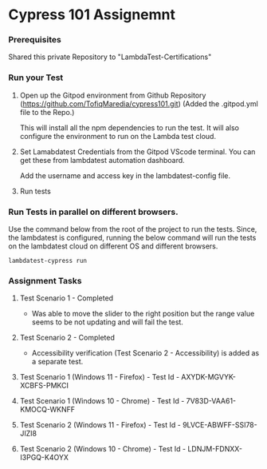 # Cypress 101 Assignemnt

### Prerequisites
Shared this private Repository to "LambdaTest-Certifications"

### Run your Test
1. Open up the Gitpod environment from Github Repository (https://github.com/TofiqMaredia/cypress101.git) (Added the .gitpod.yml file to the Repo.)

   This will install all the npm dependencies to run the test. It will also configure the environment to run on the Lambda test cloud.

2. Set Lamabdatest Credentials from the Gitpod VScode terminal. You can get these from lambdatest automation dashboard.

    Add the username and access key in the lambdatest-config file. 

3. Run tests
### Run Tests in parallel on different browsers.
Use the command below from the root of the project to run the tests. Since, the lambdatest is configured, running the below command will run the tests on the lambdatest cloud on different OS and different browsers.
```
lambdatest-cypress run
```

### Assignment Tasks
1. Test Scenario 1 - Completed
    - Was able to move the slider to the right position but the range value seems to be not updating and will fail the test.
2. Test Scenario 2 - Completed
    - Accessibility verification (Test Scenario 2 - Accessibility) is added as a separate test.


1. Test Scenario 1 (Windows 11 - Firefox) - Test Id - AXYDK-MGVYK-XCBFS-PMKCI
2. Test Scenario 1 (Windows 10 - Chrome) - Test Id - 7V83D-VAA61-KMOCQ-WKNFF
3. Test Scenario 2 (Windows 11 - Firefox) - Test Id - 9LVCE-ABWFF-SSI78-JIZI8
4. Test Scenario 2 (Windows 10 - Chrome) - Test Id - LDNJM-FDNXX-I3PGQ-K4OYX
